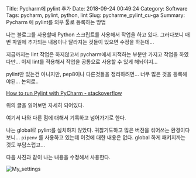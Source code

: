 Title: Pycharm에 pylint 추가
Date: 2018-09-24 00:49:24
Category: Software 
Tags: pycharm, pylint, python, lint
Slug: pycharme_pylint_cu-ga
Summary: Pycharm 에 pylint를 외부 툴로 등록하는 방법

나는 블로그를 사용할때 Python 스크립트를 사용해서 작업을 하고 있다. 그러다보니 매번 파일에 추가되는 내용이나 달라지는 것들이 있으면 수정을 하는데...

지금까지는 lint 작업은 하지않고서 pycharm에서 지적하는 부분만 가지고 작업을 하였다만... 이제 lint를 적용해서 작업을 공통으로 사용할 수 있게 해놔야지...

pylint만 있는건 아니지만, pep8이나 다른것들을 정리하려면... 너무 많은 것을 등록해야된... 논외로..

[How to run Pylint with PyCharm - stackoverflow](https://stackoverflow.com/questions/38134086/how-to-run-pylint-with-pycharm)

위의 글을 읽어보면 자세히 되어있다.

여기서 나와 다른 점에 대해서 기록하고 넘어가기로 한다.

나는 global로 pylint를 설치하지 않았다. 귀찮기도하고 많은 버전을 섞어쓰는 환경이다보니... `pipenv` 를 사용하고 있는데 이것에 대한 내용은 없다. global 하게 패키지까는 것도 부담스럽고...

다음 사진과 같이 나는 내용을 수정해서 사용한다.

![My_settings]({static}/img/2018-09-24_pycharm_export_tool_setting.png)

